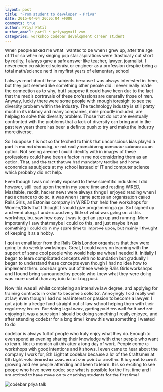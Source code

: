```yaml
---
layout: post
title: "From student to developer - Priya" 
date: 2015-04-04 20:06:04 +0000
comments: true
author: Priya Patil 
author_email: patil.d.priya@gmail.com 
categories: workshop codebar development career student
---
```

When people asked me what I wanted to be when I grew up, after the age of 11 or so when my singing pop star aspirations were drastically cut short by reality, I always gave a safe answer like teacher, lawyer, journalist. I never even considered scientist or engineer as a profession despite being a total math/science nerd in my first years of elementary school.

I always read about these subjects because I was always interested in them, but they just seemed like something other people did. I never really made the connection as to why, but I suppose it could have been due to the fact that the media portrayals of these professions are generally those of men. Anyway, luckily there were some people with enough foresight to see the diversity problem within the industry. The technology industry is still pretty much in its infancy and  many companies, mine proudly included, are helping to solve this diversity problem. Those that do not are eventually confronted with the problems that a lack of diversity can bring and in the past few years there has been a definite push to try and make the industry more diverse.

So I suppose it is not so far fetched to think that unconscious bias played a part in me not choosing, or not really considering computer science as an option. Not seeing anyone I could identify with in images of these professions could have been a factor in me not considering them as an option. That, and the fact that we had mandatory textiles and home economics as subjects at my school instead of IT and computer science which probably did not help.

Even though I was not really exposed to these scientific industries I did however, still read up on them in my spare time and reading WIRED, Mashable, reddit, hacker news were always things I enjoyed reading when I had a chance to do so. It was when I came across an organisation called Rails Girls, an Estonian company in WIRED that held free workshops for Women/Girls that I thought I should give programming a go. So I signed up and went along. I understood very little of what was going on at this workshop, but saw how easy it was to get an app up and running. More importantly I saw that maybe I could do this, and just maybe it was something I could do in my spare time to improve upon, but mainly I thought of keeping it as a hobby.

I got an email later from the Rails Girls London organisers that they were going to do weekly workshops. Great, I could carry on learning with the support of some cool people who would help me when I needed it.  Initially I began to learn complicated concepts with no foundation but gradually I began to understand these concepts even though I had no idea how to implement them. codebar grew out of these weekly Rails Girls workshops and I found being surrounded by people who knew what they were doing was more useful than any tutorial or blog post.

Now this was all whilst completing an intensive law degree, and applying for training contracts in order to become a solicitor. Annoyingly I did really well at law, even though I had no real interest or passion to become a lawyer. I got a job in a hedge fund straight out of law school helping them with their regulatory issues. But doing legal work, getting paid too well for it and not enjoying it was a sure sign I should be doing something I really enjoyed, and after attending codebar for a long time I knew this was something I wanted to do.

codebar is always full of people who truly enjoy what they do. Enough to even spend an evening sharing their knowledge with other people who want to learn. Not to mention all this after a long day of work. People come to workshops with good intentions and it shows. I even came to hear about the company I work for, 8th Light at codebar because a lot of the Craftsmen at 8th Light volunteered as coaches at one point or another. It is great to see it growing and see people attending and keen to learn. It is so exciting to see people who have never coded see what is possible for the first time and I am excited to have move on to coaching students for the first time!




![codebar priya talk](/images/priya_talk.jpg)
